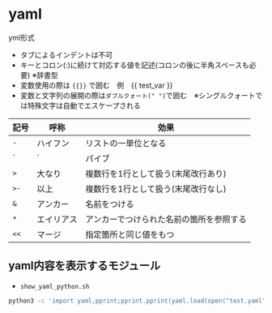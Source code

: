 # yaml

yml形式

* タブによるインデントは不可
* キーとコロン(:)に続けて対応する値を記述(コロンの後に半角スペースも必要) ※辞書型
* 変数使用の際は `{{}}` で囲む　例　{{ test_var }}
* 変数と文字列の展開の際は`ダブルクォート(" ")`で囲む　※シングルクォートでは特殊文字は自動でエスケープされる

| 記号 | 呼称 | 効果 |
| - | - | - |
| `-` | ハイフン | リストの一単位となる |
| `|` | パイブ | 複数行を扱う |
| `>` | 大なり | 複数行を1行として扱う(末尾改行あり) |
| `>-` | 以上 | 複数行を1行として扱う(末尾改行なし) |
| `&` | アンカー | 名前をつける |
| `*` | エイリアス | アンカーでつけられた名前の箇所を参照する |
| `<<` | マージ | 指定箇所と同じ値をもつ |

## yaml内容を表示するモジュール

* `show_yaml_python.sh`

```sh
python3 -c 'import yaml,pprint;pprint.pprint(yaml.load(open("test.yaml").read(), Loader=yaml.FullLoader))'
```
